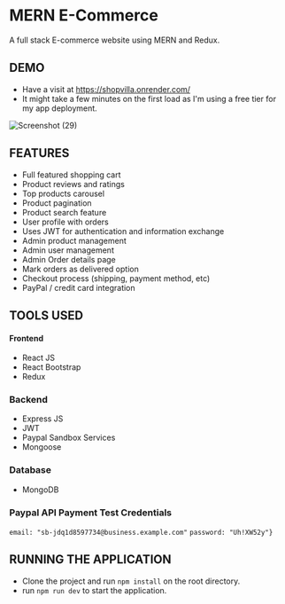 # MERN E-Commerce
A full stack E-commerce website using MERN and Redux. 

## DEMO

* Have a visit at https://shopvilla.onrender.com/
* It might take a few minutes on the first load as I'm using a free tier for my app deployment.

![Screenshot (29)](https://user-images.githubusercontent.com/44893239/114190088-8875c480-9968-11eb-8abe-d88de723c72a.png)

## FEATURES

* Full featured shopping cart
* Product reviews and ratings
* Top products carousel
* Product pagination
* Product search feature
* User profile with orders
* Uses JWT for authentication and information exchange
* Admin product management
* Admin user management
* Admin Order details page
* Mark orders as delivered option
* Checkout process (shipping, payment method, etc)
* PayPal / credit card integration 

## TOOLS USED

  #### Frontend 
  * React JS
  * React Bootstrap
  * Redux
  
  ### Backend
  * Express JS
  * JWT
  * Paypal Sandbox Services
  * Mongoose
  
  ### Database
  * MongoDB
    

### Paypal API Payment Test Credentials
```email: "sb-jdq1d8597734@business.example.com"```
```password: "Uh!XW52y"}```

## RUNNING THE APPLICATION

* Clone the project and run ```npm install``` on the root directory.
* run ```npm run dev``` to start the application.

